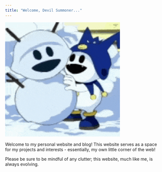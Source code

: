 ```yaml
---
title: "Welcome, Devil Summoner..."
---
```


![MFW you don't like open source software.](images/sadge-frost.gif)

Welcome to my personal website and blog! This website serves as a space for my projects and interests - essentially, my own little corner of the web!

Please be sure to be mindful of any clutter; this website, much like me, is always evolving.